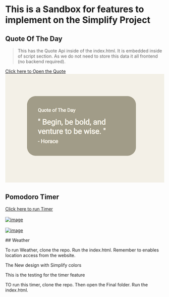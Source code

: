 # This is a Sandbox for features to implement on the Simplify Project

## Quote Of The Day

> This has the Quote Api inside of the index.html. It is embedded inside of script section.
> As we do not need to store this data it all frontend (no backend required).

<a href="https://utsprogrammers.github.io/Simplify-Features-Sandbox/QuoteOfTheDay/Draft1/index.html">Click here to Open the Quote
<br>
![alt text](images/QuoteImage.png)

</a>

## Pomodoro Timer

<a href="https://utsprogrammers.github.io/Simplify-Features-Sandbox/Timer Feature/Final/index.html">Click here to run Timer
<br>
<br>
![image](https://github.com/UTSprogrammers/timer-test/assets/144529214/2b94ee58-163f-4d72-9b68-c9b542e4e9ba)
<br>
<br>
![image](https://github.com/UTSprogrammers/timer-test/assets/144529214/dbef3795-a479-42df-b61f-41ff9eb71ef4)

</a>
## Weather 

To run Weather, clone the repo. Run the index.html. Remember to enables location access from the website. 


The New design with Simplify colors


This is the testing for the timer feature

TO run this timer, clone the repo. Then open the Final folder. Run the index.html.
